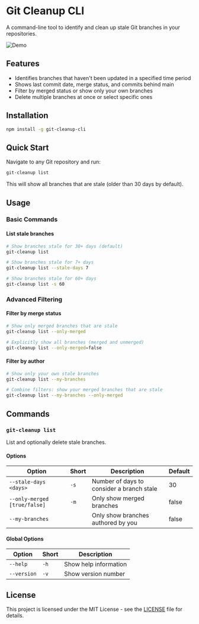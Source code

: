 # Git Cleanup CLI

A command-line tool to identify and clean up stale Git branches in your repositories.

![Demo](docs/demo.gif)

## Features

- Identifies branches that haven't been updated in a specified time period
- Shows last commit date, merge status, and commits behind main
- Filter by merged status or show only your own branches
- Delete multiple branches at once or select specific ones

## Installation

```bash
npm install -g git-cleanup-cli
```

## Quick Start

Navigate to any Git repository and run:

```bash
git-cleanup list
```

This will show all branches that are stale (older than 30 days by default).

## Usage

### Basic Commands

#### List stale branches
```bash
# Show branches stale for 30+ days (default)
git-cleanup list

# Show branches stale for 7+ days
git-cleanup list --stale-days 7

# Show branches stale for 60+ days
git-cleanup list -s 60
```

### Advanced Filtering

#### Filter by merge status
```bash
# Show only merged branches that are stale
git-cleanup list --only-merged

# Explicitly show all branches (merged and unmerged)
git-cleanup list --only-merged=false
```

#### Filter by author
```bash
# Show only your own stale branches
git-cleanup list --my-branches

# Combine filters: show your merged branches that are stale
git-cleanup list --my-branches --only-merged
```

## Commands

### `git-cleanup list`

List and optionally delete stale branches.

#### Options

| Option | Short | Description | Default |
|--------|-------|-------------|---------|
| `--stale-days <days>` | `-s` | Number of days to consider a branch stale | 30 |
| `--only-merged [true/false]` | `-m` | Only show merged branches | false |
| `--my-branches` | | Only show branches authored by you | false |

#### Global Options

| Option | Short | Description |
|--------|-------|-------------|
| `--help` | `-h` | Show help information |
| `--version` | `-v` | Show version number |


## License

This project is licensed under the MIT License - see the [LICENSE](LICENSE) file for details.
